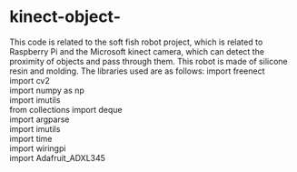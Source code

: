 # kinect-object-

This code is related to the soft fish robot project, which is related to Raspberry Pi and the Microsoft kinect camera, which can detect the proximity of objects and pass through them. This robot is made of silicone resin and molding.
The libraries used are as follows:
import freenect<br/>
import cv2<br/> 
import numpy as np<br/>
import imutils<br/>
from collections import deque<br/>
import argparse<br/>
import imutils<br/> 
import time<br/>
import wiringpi<br/>
import Adafruit_ADXL345<br/>
